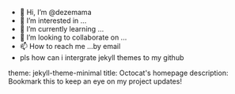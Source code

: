- 👋 Hi, I’m @dezemama
- 👀 I’m interested in ...
- 🌱 I’m currently learning ...
- 💞️ I’m looking to collaborate on ...
- 📫 How to reach me ...by email
- pls how can i intergrate jekyll themes to my github

<!---
dezemama/dezemama is a ✨ special ✨ repository because its `README.md` (this file) appears on your GitHub profile.
You can click the Preview link to take a look at your changes.
--->
theme: jekyll-theme-minimal
title: Octocat's homepage
description: Bookmark this to keep an eye on my project updates!
